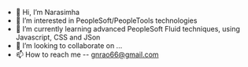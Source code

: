 - 👋 Hi, I’m Narasimha
- 👀 I’m interested in PeopleSoft/PeopleTools technologies 
- 🌱 I’m currently learning advanced PeopleSoft Fluid techniques, using Javascript, CSS and JSon
- 💞️ I’m looking to collaborate on ...
- 📫 How to reach me -- gnrao66@gmail.com 

<!---
gnrao66/gnrao66 is a ✨ special ✨ repository because its `README.md` (this file) appears on your GitHub profile.
You can click the Preview link to take a look at your changes.
--->
